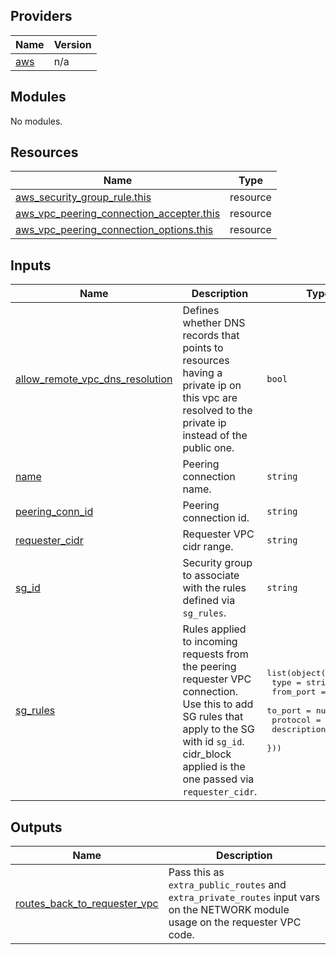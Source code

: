 <!-- BEGIN_TF_DOCS -->

## Providers

| Name | Version |
|------|---------|
| <a name="provider_aws"></a> [aws](#provider\_aws) | n/a |

## Modules

No modules.

## Resources

| Name | Type |
|------|------|
| [aws_security_group_rule.this](https://registry.terraform.io/providers/hashicorp/aws/latest/docs/resources/security_group_rule) | resource |
| [aws_vpc_peering_connection_accepter.this](https://registry.terraform.io/providers/hashicorp/aws/latest/docs/resources/vpc_peering_connection_accepter) | resource |
| [aws_vpc_peering_connection_options.this](https://registry.terraform.io/providers/hashicorp/aws/latest/docs/resources/vpc_peering_connection_options) | resource |

## Inputs

| Name | Description | Type | Default | Required |
|------|-------------|------|---------|:--------:|
| <a name="input_allow_remote_vpc_dns_resolution"></a> [allow\_remote\_vpc\_dns\_resolution](#input\_allow\_remote\_vpc\_dns\_resolution) | Defines whether DNS records that points to resources having a private ip on this vpc are resolved to the private ip instead of the public one. | `bool` | `true` | no |
| <a name="input_name"></a> [name](#input\_name) | Peering connection name. | `string` | n/a | yes |
| <a name="input_peering_conn_id"></a> [peering\_conn\_id](#input\_peering\_conn\_id) | Peering connection id. | `string` | n/a | yes |
| <a name="input_requester_cidr"></a> [requester\_cidr](#input\_requester\_cidr) | Requester VPC cidr range. | `string` | n/a | yes |
| <a name="input_sg_id"></a> [sg\_id](#input\_sg\_id) | Security group to associate with the rules defined via `sg_rules`. | `string` | n/a | yes |
| <a name="input_sg_rules"></a> [sg\_rules](#input\_sg\_rules) | Rules applied to incoming requests from the peering requester VPC connection. Use this to add SG rules that apply to the SG with id `sg_id`. cidr\_block applied is the one passed via `requester_cidr`. | <pre>list(object({<br>    type        = string<br>    from_port   = number<br>    to_port     = number<br>    protocol    = string<br>    description = string<br>  }))</pre> | `[]` | no |

## Outputs

| Name | Description |
|------|-------------|
| <a name="output_routes_back_to_requester_vpc"></a> [routes\_back\_to\_requester\_vpc](#output\_routes\_back\_to\_requester\_vpc) | Pass this as `extra_public_routes` and `extra_private_routes` input vars on the NETWORK module usage on the requester VPC code. |
<!-- END_TF_DOCS -->
